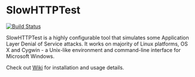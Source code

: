 # SlowHTTPTest #

[![Build Status](https://travis-ci.org/shekyan/slowhttptest.svg?branch=master)](https://travis-ci.org/shekyan/slowhttptest.svg?branch=master)

SlowHTTPTest is a highly configurable tool that simulates some Application Layer Denial of Service attacks. It works on majority of Linux platforms, OS X and Cygwin - a Unix-like environment and command-line interface for Microsoft Windows.

Check out [Wiki](https://github.com/shekyan/slowhttptest/wiki) for installation and usage details.
